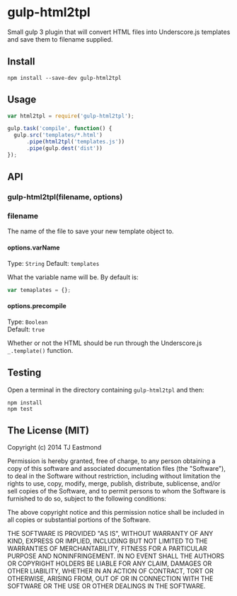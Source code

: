 # gulp-html2tpl

Small gulp 3 plugin that will convert HTML files into Underscore.js templates and save them to filename supplied.

## Install

```shell
npm install --save-dev gulp-html2tpl
```

## Usage

```javascript
var html2tpl = require('gulp-html2tpl');

gulp.task('compile', function() {
  gulp.src('templates/*.html')
      .pipe(html2tpl('templates.js'))
      .pipe(gulp.dest('dist'))
});
```

## API

### gulp-html2tpl(filename, options)

### filename
The name of the file to save your new template object to.

#### options.varName
Type: `String`
Default: `templates`

What the variable name will be. By default is:

```javascript
var temaplates = {};
```

#### options.precompile
Type: `Boolean`<br />
Default: `true`

Whether or not the HTML should be run through the Underscore.js `_.template()` function.

## Testing

Open a terminal in the directory containing `gulp-html2tpl` and then:

```shell
npm install
npm test
```

## The License (MIT)
Copyright (c) 2014 TJ Eastmond

Permission is hereby granted, free of charge, to any person obtaining a copy of this software and associated documentation files (the "Software"), to deal in the Software without restriction, including without limitation the rights to use, copy, modify, merge, publish, distribute, sublicense, and/or sell copies of the Software, and to permit persons to whom the Software is furnished to do so, subject to the following conditions:

The above copyright notice and this permission notice shall be included in all copies or substantial portions of the Software.

THE SOFTWARE IS PROVIDED "AS IS", WITHOUT WARRANTY OF ANY KIND, EXPRESS OR IMPLIED, INCLUDING BUT NOT LIMITED TO THE WARRANTIES OF MERCHANTABILITY, FITNESS FOR A PARTICULAR PURPOSE AND NONINFRINGEMENT. IN NO EVENT SHALL THE AUTHORS OR COPYRIGHT HOLDERS BE LIABLE FOR ANY CLAIM, DAMAGES OR OTHER LIABILITY, WHETHER IN AN ACTION OF CONTRACT, TORT OR OTHERWISE, ARISING FROM, OUT OF OR IN CONNECTION WITH THE SOFTWARE OR THE USE OR OTHER DEALINGS IN THE SOFTWARE.